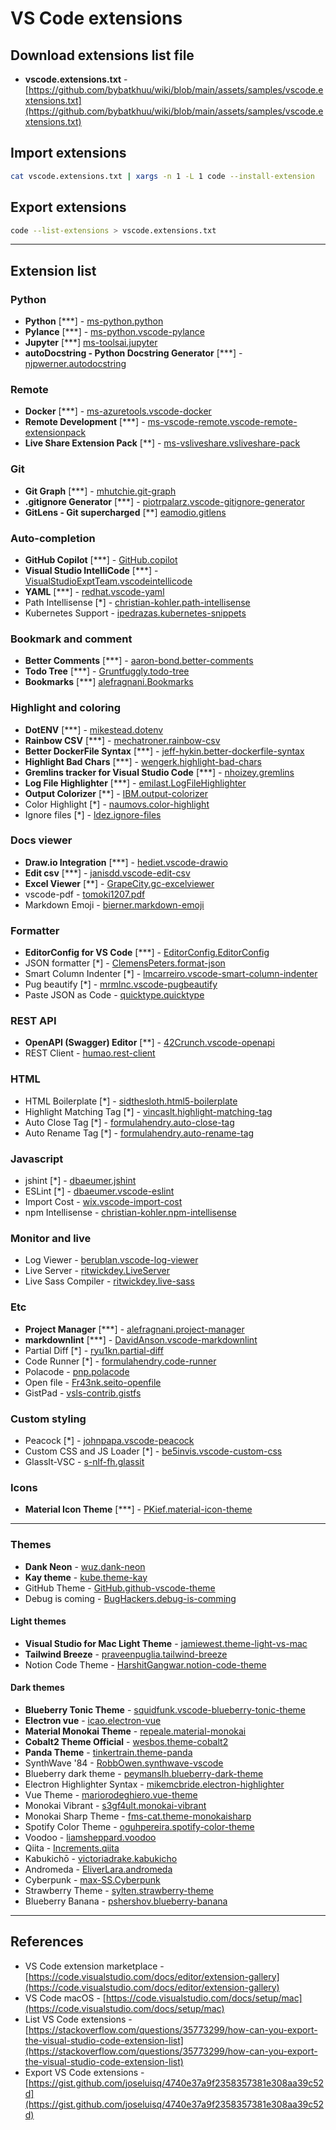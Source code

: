 # VS Code extensions

## Download extensions list file

* **vscode.extensions.txt** - [https://github.com/bybatkhuu/wiki/blob/main/assets/samples/vscode.extensions.txt](https://github.com/bybatkhuu/wiki/blob/main/assets/samples/vscode.extensions.txt)

## Import extensions

```bash
cat vscode.extensions.txt | xargs -n 1 -L 1 code --install-extension
```

## Export extensions

```bash
code --list-extensions > vscode.extensions.txt
```

---

## Extension list

### Python

* **Python** [\*\*\*] - [ms-python.python](https://marketplace.visualstudio.com/items?itemName=ms-python.python)
* **Pylance** [\*\*\*] - [ms-python.vscode-pylance](https://marketplace.visualstudio.com/items?itemName=ms-python.vscode-pylance)
* **Jupyter** [\*\*\*] [ms-toolsai.jupyter](https://marketplace.visualstudio.com/items?itemName=ms-toolsai.jupyter)
* **autoDocstring - Python Docstring Generator** [\*\*\*] - [njpwerner.autodocstring](https://marketplace.visualstudio.com/items?itemName=njpwerner.autodocstring)

### Remote

* **Docker** [\*\*\*] - [ms-azuretools.vscode-docker](https://marketplace.visualstudio.com/items?itemName=ms-azuretools.vscode-docker)
* **Remote Development** [\*\*\*] - [ms-vscode-remote.vscode-remote-extensionpack](https://marketplace.visualstudio.com/items?itemName=ms-vscode-remote.vscode-remote-extensionpack)
* **Live Share Extension Pack** [\*\*] - [ms-vsliveshare.vsliveshare-pack](https://marketplace.visualstudio.com/items?itemName=ms-vsliveshare.vsliveshare-pack)

### Git

* **Git Graph** [\*\*\*] - [mhutchie.git-graph](https://marketplace.visualstudio.com/items?itemName=mhutchie.git-graph)
* **.gitignore Generator** [\*\*\*] - [piotrpalarz.vscode-gitignore-generator](https://marketplace.visualstudio.com/items?itemName=piotrpalarz.vscode-gitignore-generator)
* **GitLens - Git supercharged** [\*\*] [eamodio.gitlens](https://marketplace.visualstudio.com/items?itemName=eamodio.gitlens)

### Auto-completion

* **GitHub Copilot** [\*\*\*] - [GitHub.copilot](https://marketplace.visualstudio.com/items?itemName=GitHub.copilot)
* **Visual Studio IntelliCode** [\*\*\*] - [VisualStudioExptTeam.vscodeintellicode](https://marketplace.visualstudio.com/items?itemName=VisualStudioExptTeam.vscodeintellicode)
* **YAML** [\*\*\*] - [redhat.vscode-yaml](https://marketplace.visualstudio.com/items?itemName=redhat.vscode-yaml)
* Path Intellisense [\*] - [christian-kohler.path-intellisense](https://marketplace.visualstudio.com/items?itemName=christian-kohler.path-intellisense)
* Kubernetes Support - [ipedrazas.kubernetes-snippets](https://marketplace.visualstudio.com/items?itemName=ipedrazas.kubernetes-snippets)

### Bookmark and comment

* **Better Comments** [\*\*\*] - [aaron-bond.better-comments](https://marketplace.visualstudio.com/items?itemName=aaron-bond.better-comments)
* **Todo Tree** [\*\*\*] - [Gruntfuggly.todo-tree](https://marketplace.visualstudio.com/items?itemName=Gruntfuggly.todo-tree)
* **Bookmarks** [\*\*\*] [alefragnani.Bookmarks](https://marketplace.visualstudio.com/items?itemName=alefragnani.Bookmarks)

### Highlight and coloring

* **DotENV** [\*\*\*] - [mikestead.dotenv](https://marketplace.visualstudio.com/items?itemName=mikestead.dotenv)
* **Rainbow CSV** [\*\*\*] - [mechatroner.rainbow-csv](https://marketplace.visualstudio.com/items?itemName=mechatroner.rainbow-csv)
* **Better DockerFile Syntax** [\*\*\*] - [jeff-hykin.better-dockerfile-syntax](https://marketplace.visualstudio.com/items?itemName=jeff-hykin.better-dockerfile-syntax)
* **Highlight Bad Chars** [\*\*\*] - [wengerk.highlight-bad-chars](https://marketplace.visualstudio.com/items?itemName=wengerk.highlight-bad-chars)
* **Gremlins tracker for Visual Studio Code** [\*\*\*] - [nhoizey.gremlins](https://marketplace.visualstudio.com/items?itemName=nhoizey.gremlins)
* **Log File Highlighter** [\*\*\*] - [emilast.LogFileHighlighter](https://marketplace.visualstudio.com/items?itemName=emilast.LogFileHighlighter)
* **Output Colorizer** [\*\*] - [IBM.output-colorizer](https://marketplace.visualstudio.com/items?itemName=IBM.output-colorizer)
* Color Highlight [\*] - [naumovs.color-highlight](https://marketplace.visualstudio.com/items?itemName=naumovs.color-highlight)
* Ignore files [\*] - [ldez.ignore-files](https://marketplace.visualstudio.com/items?itemName=ldez.ignore-files)

### Docs viewer

* **Draw.io Integration** [\*\*\*] - [hediet.vscode-drawio](https://marketplace.visualstudio.com/items?itemName=hediet.vscode-drawio)
* **Edit csv** [\*\*\*] - [janisdd.vscode-edit-csv](https://marketplace.visualstudio.com/items?itemName=janisdd.vscode-edit-csv)
* **Excel Viewer** [\*\*] - [GrapeCity.gc-excelviewer](https://marketplace.visualstudio.com/items?itemName=GrapeCity.gc-excelviewer)
* vscode-pdf - [tomoki1207.pdf](https://marketplace.visualstudio.com/items?itemName=tomoki1207.pdf)
* Markdown Emoji - [bierner.markdown-emoji](https://marketplace.visualstudio.com/items?itemName=bierner.markdown-emoji)

### Formatter

* **EditorConfig for VS Code** [\*\*\*] - [EditorConfig.EditorConfig](https://marketplace.visualstudio.com/items?itemName=EditorConfig.EditorConfig)
* JSON formatter [\*] - [ClemensPeters.format-json](https://marketplace.visualstudio.com/items?itemName=ClemensPeters.format-json)
* Smart Column Indenter [\*] - [lmcarreiro.vscode-smart-column-indenter](https://marketplace.visualstudio.com/items?itemName=lmcarreiro.vscode-smart-column-indenter)
* Pug beautify [\*] - [mrmlnc.vscode-pugbeautify](https://marketplace.visualstudio.com/items?itemName=mrmlnc.vscode-pugbeautify)
* Paste JSON as Code - [quicktype.quicktype](https://marketplace.visualstudio.com/items?itemName=quicktype.quicktype)

### REST API

* **OpenAPI (Swagger) Editor** [\*\*] - [42Crunch.vscode-openapi](https://marketplace.visualstudio.com/items?itemName=42Crunch.vscode-openapi)
* REST Client - [humao.rest-client](https://marketplace.visualstudio.com/items?itemName=humao.rest-client)

### HTML

* HTML Boilerplate [\*] - [sidthesloth.html5-boilerplate](https://marketplace.visualstudio.com/items?itemName=sidthesloth.html5-boilerplate)
* Highlight Matching Tag [\*] - [vincaslt.highlight-matching-tag](https://marketplace.visualstudio.com/items?itemName=vincaslt.highlight-matching-tag)
* Auto Close Tag [\*] - [formulahendry.auto-close-tag](https://marketplace.visualstudio.com/items?itemName=formulahendry.auto-close-tag)
* Auto Rename Tag [\*] - [formulahendry.auto-rename-tag](https://marketplace.visualstudio.com/items?itemName=formulahendry.auto-rename-tag)

### Javascript

* jshint [\*] - [dbaeumer.jshint](https://marketplace.visualstudio.com/items?itemName=dbaeumer.jshint)
* ESLint [\*] - [dbaeumer.vscode-eslint](https://marketplace.visualstudio.com/items?itemName=dbaeumer.vscode-eslint)
* Import Cost - [wix.vscode-import-cost](https://marketplace.visualstudio.com/items?itemName=wix.vscode-import-cost)
* npm Intellisense - [christian-kohler.npm-intellisense](https://marketplace.visualstudio.com/items?itemName=christian-kohler.npm-intellisense)

### Monitor and live

* Log Viewer - [berublan.vscode-log-viewer](https://marketplace.visualstudio.com/items?itemName=berublan.vscode-log-viewer)
* Live Server - [ritwickdey.LiveServer](https://marketplace.visualstudio.com/items?itemName=ritwickdey.LiveServer)
* Live Sass Compiler - [ritwickdey.live-sass](https://marketplace.visualstudio.com/items?itemName=ritwickdey.live-sass)

### Etc

* **Project Manager** [\*\*\*] - [alefragnani.project-manager](https://marketplace.visualstudio.com/items?itemName=alefragnani.project-manager)
* **markdownlint** [\*\*\*] - [DavidAnson.vscode-markdownlint](https://marketplace.visualstudio.com/items?itemName=DavidAnson.vscode-markdownlint)
* Partial Diff [\*] - [ryu1kn.partial-diff](https://marketplace.visualstudio.com/items?itemName=ryu1kn.partial-diff)
* Code Runner [\*] - [formulahendry.code-runner](https://marketplace.visualstudio.com/items?itemName=formulahendry.code-runner)
* Polacode - [pnp.polacode](https://marketplace.visualstudio.com/items?itemName=pnp.polacode)
* Open file - [Fr43nk.seito-openfile](https://marketplace.visualstudio.com/items?itemName=Fr43nk.seito-openfile)
* GistPad - [vsls-contrib.gistfs](https://marketplace.visualstudio.com/items?itemName=vsls-contrib.gistfs)

### Custom styling

* Peacock [\*] - [johnpapa.vscode-peacock](https://marketplace.visualstudio.com/items?itemName=johnpapa.vscode-peacock)
* Custom CSS and JS Loader [\*] - [be5invis.vscode-custom-css](https://marketplace.visualstudio.com/items?itemName=be5invis.vscode-custom-css)
* GlassIt-VSC - [s-nlf-fh.glassit](https://marketplace.visualstudio.com/items?itemName=s-nlf-fh.glassit)

### Icons

* **Material Icon Theme** [\*\*\*] - [PKief.material-icon-theme](https://marketplace.visualstudio.com/items?itemName=PKief.material-icon-theme)

---

### Themes

* **Dank Neon** - [wuz.dank-neon](https://marketplace.visualstudio.com/items?itemName=wuz.dank-neon)
* **Kay theme** - [kube.theme-kay](https://marketplace.visualstudio.com/items?itemName=kube.theme-kay)
* GitHub Theme - [GitHub.github-vscode-theme](https://marketplace.visualstudio.com/items?itemName=GitHub.github-vscode-theme)
* Debug is coming - [BugHackers.debug-is-comming](https://marketplace.visualstudio.com/items?itemName=BugHackers.debug-is-comming)

#### Light themes

* **Visual Studio for Mac Light Theme** - [jamiewest.theme-light-vs-mac](https://marketplace.visualstudio.com/items?itemName=jamiewest.theme-light-vs-mac)
* **Tailwind Breeze** - [praveenpuglia.tailwind-breeze](https://marketplace.visualstudio.com/items?itemName=praveenpuglia.tailwind-breeze)
* Notion Code Theme - [HarshitGangwar.notion-code-theme](https://marketplace.visualstudio.com/items?itemName=HarshitGangwar.notion-code-theme)

#### Dark themes

* **Blueberry Tonic Theme** - [squidfunk.vscode-blueberry-tonic-theme](https://marketplace.visualstudio.com/items?itemName=squidfunk.vscode-blueberry-tonic-theme)
* **Electron vue** - [icao.electron-vue](https://marketplace.visualstudio.com/items?itemName=icao.electron-vue)
* **Material Monokai Theme** - [repeale.material-monokai](https://marketplace.visualstudio.com/items?itemName=repeale.material-monokai)
* **Cobalt2 Theme Official** - [wesbos.theme-cobalt2](https://marketplace.visualstudio.com/items?itemName=wesbos.theme-cobalt2)
* **Panda Theme** - [tinkertrain.theme-panda](https://marketplace.visualstudio.com/items?itemName=tinkertrain.theme-panda)
* SynthWave '84 - [RobbOwen.synthwave-vscode](https://marketplace.visualstudio.com/items?itemName=RobbOwen.synthwave-vscode)
* Blueberry dark theme - [peymanslh.blueberry-dark-theme](https://marketplace.visualstudio.com/items?itemName=peymanslh.blueberry-dark-theme)
* Electron Highlighter Syntax - [mikemcbride.electron-highlighter](https://marketplace.visualstudio.com/items?itemName=mikemcbride.electron-highlighter)
* Vue Theme - [mariorodeghiero.vue-theme](https://marketplace.visualstudio.com/items?itemName=mariorodeghiero.vue-theme)
* Monokai Vibrant - [s3gf4ult.monokai-vibrant](https://marketplace.visualstudio.com/items?itemName=s3gf4ult.monokai-vibrant)
* Monokai Sharp Theme - [fms-cat.theme-monokaisharp](https://marketplace.visualstudio.com/items?itemName=fms-cat.theme-monokaisharp)
* Spotify Color Theme - [oguhpereira.spotify-color-theme](https://marketplace.visualstudio.com/items?itemName=oguhpereira.spotify-color-theme)
* Voodoo - [liamsheppard.voodoo](https://marketplace.visualstudio.com/items?itemName=liamsheppard.voodoo)
* Qiita - [Increments.qiita](https://marketplace.visualstudio.com/items?itemName=Increments.qiita)
* Kabukichō - [victoriadrake.kabukicho](https://marketplace.visualstudio.com/items?itemName=victoriadrake.kabukicho)
* Andromeda - [EliverLara.andromeda](https://marketplace.visualstudio.com/items?itemName=EliverLara.andromeda)
* Cyberpunk - [max-SS.Cyberpunk](https://marketplace.visualstudio.com/items?itemName=max-SS.Cyberpunk)
* Strawberry Theme - [sylten.strawberry-theme](https://marketplace.visualstudio.com/items?itemName=sylten.strawberry-theme)
* Blueberry Banana - [pshershov.blueberry-banana](https://marketplace.visualstudio.com/items?itemName=pshershov.blueberry-banana)

---

## References

* VS Code extension marketplace - [https://code.visualstudio.com/docs/editor/extension-gallery](https://code.visualstudio.com/docs/editor/extension-gallery)
* VS Code macOS - [https://code.visualstudio.com/docs/setup/mac](https://code.visualstudio.com/docs/setup/mac)
* List VS Code extensions - [https://stackoverflow.com/questions/35773299/how-can-you-export-the-visual-studio-code-extension-list](https://stackoverflow.com/questions/35773299/how-can-you-export-the-visual-studio-code-extension-list)
* Export VS Code extensions - [https://gist.github.com/joseluisq/4740e37a9f2358357381e308aa39c52d](https://gist.github.com/joseluisq/4740e37a9f2358357381e308aa39c52d)
